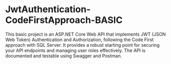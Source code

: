 # JwtAuthentication-CodeFirstApproach-BASIC
This basic project is an ASP.NET Core Web API that implements JWT (JSON Web Token) Authentication and Authorization, following the Code First approach with SQL Server. It provides a robust starting point for securing your API endpoints and managing user roles effectively. The API is documented and testable using Swagger and Postman.
